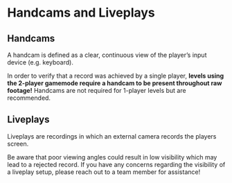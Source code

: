 <div class='panel fade js-scroll-anim' data-anim='fade'>

# Handcams and Liveplays

## Handcams

A handcam is defined as a clear, continuous view of the player’s input device (e.g. keyboard).

In order to verify that a record was achieved by a single player, **levels using the 2-player gamemode require a handcam to be present throughout raw footage!** Handcams are not required for 1-player levels but are recommended.

## Liveplays

Liveplays are recordings in which an external camera records the players screen.
  
Be aware that poor viewing angles could result in low visibility which may lead to a rejected record. If you have any concerns regarding the visibility of a liveplay setup, please reach out to a team member for assistance!

</div>
